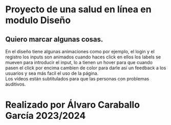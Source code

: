 # Proyecto de una salud en línea en modulo Diseño
## Quiero marcar algunas cosas.
En el diseño tiene algunas animaciones como por ejemplo, el login y el registro los inputs son animados cuando haces click en ellos
los labels se mueven para introducir el input, lo a tienen un hover para que cuando pasen el click por encima cambien de
color para darle así un feedback a los usuarios y sea más facil el uso de la página.  
Los vídeos están subtitulados para que las personas con problemas auditivos.  
# Realizado por Álvaro Caraballo García 2023/2024